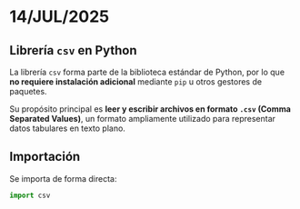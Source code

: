 # 14/JUL/2025

## Librería `csv` en Python

La librería `csv` forma parte de la biblioteca estándar de Python, por lo que **no requiere instalación adicional** mediante `pip` u otros gestores de paquetes.

Su propósito principal es **leer y escribir archivos en formato `.csv` (Comma Separated Values)**, un formato ampliamente utilizado para representar datos tabulares en texto plano.

## Importación

Se importa de forma directa:

```python
import csv
